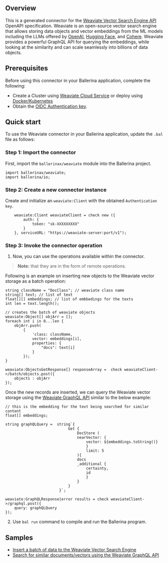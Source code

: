 
## Overview

This is a generated connector for the [Weaviate Vector Search Engine API](https://weaviate.io/developers/weaviate/api) OpenAPI specification. Weaviate is an open-source vector search engine that allows storing data objects and vector embeddings from the ML models including the LLMs offered by [OpenAI](https://openai.com/), [Hugging Face](https://huggingface.co/), and [Cohere](https://cohere.ai/). Weaviate provides a powerful GraphQL API for querying the embeddings, while looking at the similarity and can scale seamlessly into billions of data objects.


## Prerequisites

Before using this connector in your Ballerina application, complete the following:

* Create a Cluster using [Weaviate Cloud Service](https://weaviate.io/developers/weaviate/quickstart/installation#weaviate-cloud-services) or deploy using [Docker/Kubernetes](https://weaviate.io/developers/weaviate/quickstart/installation#running-weaviate-with-docker)
* Obtain the [OIDC Authentication key](https://weaviate.io/developers/weaviate/configuration/authentication).

## Quick start

To use the Weaviate connector in your Ballerina application, update the `.bal` file as follows:

### Step 1: Import the connector
First, import the `ballerinax/weaviate` module into the Ballerina project.

```ballerina
import ballerinax/weaviate;
import ballerina/io;
```

### Step 2: Create a new connector instance
Create and initialize an `weaviate:Client` with the obtained `Authentication key`.
```ballerina
    weaviate:Client weaviateClient = check new ({
        auth: {
            token: "sk-XXXXXXXXX"
        }
    }, serviceURL: "https://weaviate-server:port/v1");
```

### Step 3: Invoke the connector operation
1. Now, you can use the operations available within the connector. 

>**Note:** that they are in the form of remote operations.


Following is an example on inserting new objects to the Weaviate vector storage as a batch operation:


```ballerina
string className = "DocClass"; // weaviate class name
string[] text; // list of text
float[][] embeddings; // list of embbedings for the texts
int len = text.length();

// creates the batch of weaviate objects
weaviate:Object[] objArr = [];
foreach int i in 0...len {
    objArr.push(
        {
            'class: className,
            vector: embeddings[i],
            properties: {
                "docs": text[i]
            }
        });
}

weaviate:ObjectsGetResponse[] responseArray =  check weaviateClient->/batch/objects.post({
    objects : objArr
});
```


Once the new records are inserted, we can query the Weaviate vector storage using the [Weaviate GraphQL API](https://weaviate.io/developers/weaviate/api/graphql) similar to the below example:


```ballerina
// this is the embedding for the text being searched for similar content
float[] embeddings; 

string graphQLQuery =  string`{
                            Get {
                                DocStore (
                                nearVector: {
                                    vector: ${embeddings.toString()}
                                    }
                                    limit: 5
                                ){
                                docs
                                _additional {
                                    certainty,
                                    id
                                    }
                                }
                            }
                        }`;

weaviate:GraphQLResponse|error results = check weaviateClient->/graphql.post({
    query: graphQLQuery
});
``` 

2. Use `bal run` command to compile and run the Ballerina program.

## Samples

 - [Insert a batch of data to the Weaviate Vector Search Engine](https://github.com/nadheesh/ballerina-weaviate-client/blob/main/samples/batch-insert/main.bal)
 - [Search for similar documents/vectors using the Weaviate GraphQL API](https://github.com/nadheesh/ballerina-weaviate-client/blob/main/samples/search-similar/main.bal)

